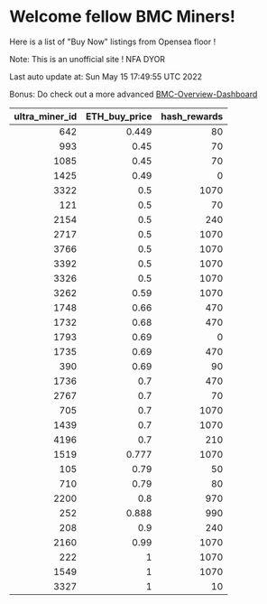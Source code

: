 # Welcome fellow BMC Miners!
Here is a list of "Buy Now" listings from Opensea floor !

Note: This is an unofficial site ! NFA DYOR

Last auto update at: Sun May 15 17:49:55 UTC 2022

Bonus: Do check out a more advanced [BMC-Overview-Dashboard](https://dune.com/defifunk/BMC-Overview-Dashboard)


|   ultra_miner_id |   ETH_buy_price |   hash_rewards |
|-----------------:|----------------:|---------------:|
|              642 |           0.449 |             80 |
|              993 |           0.45  |             70 |
|             1085 |           0.45  |             70 |
|             1425 |           0.49  |              0 |
|             3322 |           0.5   |           1070 |
|              121 |           0.5   |             70 |
|             2154 |           0.5   |            240 |
|             2717 |           0.5   |           1070 |
|             3766 |           0.5   |           1070 |
|             3392 |           0.5   |           1070 |
|             3326 |           0.5   |           1070 |
|             3262 |           0.59  |           1070 |
|             1748 |           0.66  |            470 |
|             1732 |           0.68  |            470 |
|             1793 |           0.69  |              0 |
|             1735 |           0.69  |            470 |
|              390 |           0.69  |             90 |
|             1736 |           0.7   |            470 |
|             2767 |           0.7   |             70 |
|              705 |           0.7   |           1070 |
|             1439 |           0.7   |           1070 |
|             4196 |           0.7   |            210 |
|             1519 |           0.777 |           1070 |
|              105 |           0.79  |             50 |
|              710 |           0.79  |             80 |
|             2200 |           0.8   |            970 |
|              252 |           0.888 |            990 |
|              208 |           0.9   |            240 |
|             2160 |           0.99  |           1070 |
|              222 |           1     |           1070 |
|             1549 |           1     |           1070 |
|             3327 |           1     |             10 |